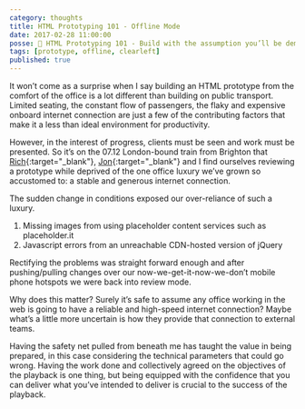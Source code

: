 ```yaml
---
category: thoughts
title: HTML Prototyping 101 - Offline Mode
date: 2017-02-28 11:00:00
posse: 🤔 HTML Prototyping 101 - Build with the assumption you’ll be demoing them without an internet connection
tags: [prototype, offline, clearleft]
published: true
---
```


It won’t come as a surprise when I say building an HTML prototype from the comfort of the office is a lot different than building on public transport. Limited seating, the constant flow of passengers, the flaky and expensive onboard internet connection are just a few of the contributing factors that make it a less than ideal environment for productivity.

However, in the interest of progress, clients must be seen and work must be presented. So it’s on the 07.12 London-bound train from Brighton that [Rich](http://clagnut.com/){:target="_blank"}, [Jon](http://carbongraffiti.com/){:target="_blank"} and I find ourselves reviewing a prototype while deprived of the one office luxury we’ve grown so accustomed to: a stable and generous internet connection.

The sudden change in conditions exposed our over-reliance of such a luxury.

1. Missing images from using placeholder content services such as placeholder.it
2. Javascript errors from an unreachable CDN-hosted version of jQuery

Rectifying the problems was straight forward enough and after pushing/pulling changes over our now-we-get-it-now-we-don’t mobile phone hotspots we were back into review mode.

Why does this matter? Surely it’s safe to assume any office working in the web is going to have a reliable and high-speed internet connection? Maybe what’s a little more uncertain is how they provide that connection to external teams.

Having the safety net pulled from beneath me has taught the value in being prepared, in this case considering the technical parameters that could go wrong. Having the work done and collectively agreed on the objectives of the playback is one thing, but being equipped with the confidence that you can deliver what you’ve intended to deliver is crucial to the success of the playback.
